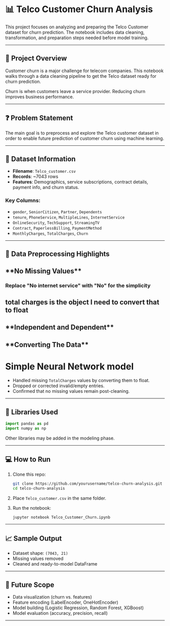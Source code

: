 
# 📊 Telco Customer Churn Analysis

This project focuses on analyzing and preparing the Telco Customer dataset for churn prediction. The notebook includes data cleaning, transformation, and preparation steps needed before model training.

---

## 🚀 Project Overview

Customer churn is a major challenge for telecom companies. This notebook walks through a data cleaning pipeline to get the Telco dataset ready for churn prediction.

Churn is when customers leave a service provider. Reducing churn improves business performance.

---

## ❓ Problem Statement

The main goal is to preprocess and explore the Telco customer dataset in order to enable future prediction of customer churn using machine learning.

---

## 🧾 Dataset Information

- **Filename**: `Telco_customer.csv`
- **Records**: ~7043 rows
- **Features**: Demographics, service subscriptions, contract details, payment info, and churn status.

### Key Columns:
- `gender`, `SeniorCitizen`, `Partner`, `Dependents`
- `tenure`, `PhoneService`, `MultipleLines`, `InternetService`
- `OnlineSecurity`, `TechSupport`, `StreamingTV`
- `Contract`, `PaperlessBilling`, `PaymentMethod`
- `MonthlyCharges`, `TotalCharges`, `Churn`

---

## 🧹 Data Preprocessing Highlights

## \*\*No Missing Values\*\*

### Replace "No internet service" with "No" for the simplicity

## total charges is the object I need to convert that to float

## \*\*Independent and Dependent*\*

## \*\*Converting The Data\*\*

# Simple Neural Network model

- Handled missing `TotalCharges` values by converting them to float.
- Dropped or corrected invalid/empty entries.
- Confirmed that no missing values remain post-cleaning.

---

## 🧰 Libraries Used

```python
import pandas as pd
import numpy as np
```

Other libraries may be added in the modeling phase.

---

## 💻 How to Run

1. Clone this repo:
   ```bash
   git clone https://github.com/yourusername/telco-churn-analysis.git
   cd telco-churn-analysis
   ```

2. Place `Telco_customer.csv` in the same folder.

3. Run the notebook:
   ```bash
   jupyter notebook Telco_Customer_Churn.ipynb
   ```

---

## 📈 Sample Output

- Dataset shape: `(7043, 21)`
- Missing values removed
- Cleaned and ready-to-model DataFrame

---

## 📌 Future Scope

- Data visualization (churn vs. features)
- Feature encoding (LabelEncoder, OneHotEncoder)
- Model building (Logistic Regression, Random Forest, XGBoost)
- Model evaluation (accuracy, precision, recall)

---